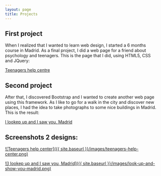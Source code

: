 ```yaml
---
layout: page
title: Projects
---
```


First project
-------------

When I realized that I wanted to learn web design, I started a 6 months course in Madrid. As a final project, I did a web page for a friend about psychology and teenagers. This is the page that I did, using HTML5, CSS and JQuery:

<a href="http://www.centro-ayuda-adolescentes.es" target="_blank">Teenagers help centre</a>

Second project
-------------

After that, I discovered Bootstrap and I wanted to create another web page using this framework. As I like to go for a walk in the city and discover new places, I had the idea to take photographs to some nice buildings in Madrid. This is the result:

<a href="http:///cristinafsanz.github.io/alcelavistaytevimadrid" target="_blank">I lookep up and I saw you, Madrid</a>


Screenshots 2 designs:
-------------

[![Teenagers help center]({{ site.baseurl }}/images/teenagers-help-center.png)](http://www.centro-ayuda-adolescentes.es)

[![I lookep up and I saw you, Madrid]({{ site.baseurl }}/images/look-up-and-show-you-madrid.png)](http:///cristinafsanz.github.io/alcelavistaytevimadrid)
